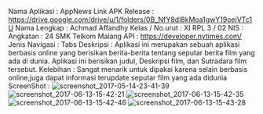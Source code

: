 Nama Aplikasi : AppNews
Link APK Release : https://drive.google.com/drive/u/1/folders/0B_NfY8dl8kMoa1gwY19oejVTc1U
Nama Lengkap : Achmad Affandhy
Kelas / No.urut : XI RPL 3 / 02
NIS : 
Angkatan : 24
SMK Telkom Malang
API : https://developer.nytimes.com/
Jenis Navigasi : Tabs
Deskripsi : Aplikasi ini merupakan sebuah aplikasi berbasis online yang berisikan berita-berita tentang seputar berita film yang ada di dunia.
            Aplikasi ini berisikan judul, Deskripsi film, dan Sutradara film tersebut.
Kelebihan : Sangat menarik untuk dipakai karena selain berbasis online,juga dapat informasi terupdate seputar film yang ada didunia
ScreenShot :
![screenshot_2017-05-14-23-41-39](https://cloud.githubusercontent.com/assets/22174350/26035960/64017d10-38ff-11e7-83de-d4019b0efd0c.png)
![screenshot_2017-06-13-15-42-21](https://user-images.githubusercontent.com/22174350/27081536-11aac3c2-506b-11e7-8312-138432dfca70.png)
![screenshot_2017-06-13-15-42-35](https://user-images.githubusercontent.com/22174350/27081537-11adca40-506b-11e7-8099-08c2017ad65e.png)
![screenshot_2017-06-13-15-42-46](https://user-images.githubusercontent.com/22174350/27081539-11ca8f5e-506b-11e7-8c1b-e27d2bf86a38.png)
![screenshot_2017-06-13-15-43-28](https://user-images.githubusercontent.com/22174350/27081538-11b34146-506b-11e7-9f8c-5af6e7331899.png)

